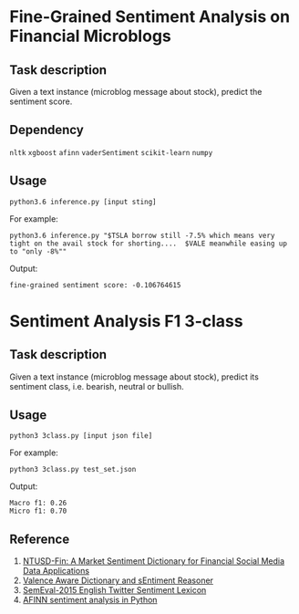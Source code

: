 # Fine-Grained Sentiment Analysis on Financial Microblogs
## Task description
Given a text instance (microblog message about stock), predict the sentiment score.
## Dependency
`nltk` `xgboost` `afinn` `vaderSentiment` `scikit-learn` `numpy` 
## Usage
```
python3.6 inference.py [input sting]
```
For example:
```
python3.6 inference.py "$TSLA borrow still -7.5% which means very tight on the avail stock for shorting....  $VALE meanwhile easing up to "only -8%""
```
Output:
```
fine-grained sentiment score: -0.106764615
```


# Sentiment Analysis F1 3-class

## Task description
Given a text instance (microblog message about stock), predict its sentiment class, i.e. bearish, neutral or bullish.

## Usage
```
python3 3class.py [input json file]
```
For example:
```
python3 3class.py test_set.json
```
Output:
```
Macro f1: 0.26
Micro f1: 0.70
```

## Reference
1. [NTUSD-Fin: A Market Sentiment Dictionary for Financial Social Media Data Applications](http://nlg3.csie.ntu.edu.tw/nlpresource/NTUSD-Fin/)
2. [Valence Aware Dictionary and sEntiment Reasoner](https://github.com/cjhutto/vaderSentiment)
3. [SemEval-2015 English Twitter Sentiment Lexicon](http://saifmohammad.com/WebPages/SCL.html#ETSL)
4. [AFINN sentiment analysis in Python](https://github.com/fnielsen/afinn)
